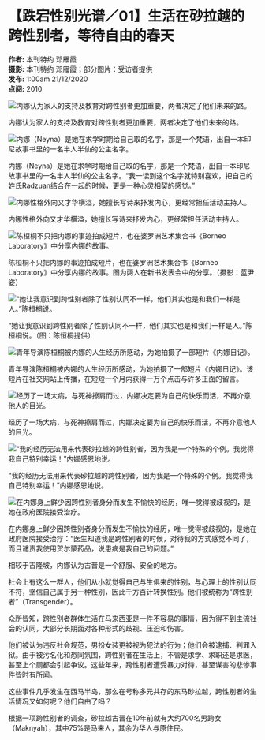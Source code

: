 # 【跌宕性别光谱／01】生活在砂拉越的跨性别者，等待自由的春天

**作者:** 本刊特约 邓雁霞  
**摄影:** 本刊特约 邓雁霞；部分图片：受访者提供  
**发布:** 1:00am 21/12/2020  
**点阅:** 2010  

![内娜认为家人的支持及教育对跨性别者更加重要，两者决定了他们未来的路。](https://img.sinchew.com.my/2020-12/21/c0b50f65-254b-4824-b9dd-0cfd59b6af8e_zsize_zsize.JPG)

内娜认为家人的支持及教育对跨性别者更加重要，两者决定了他们未来的路。

![内娜（Neyna）是她在求学时期给自己取的名字，那是一个梵语，出自一本印尼故事书里的一名半人半仙的公主名字。](https://img.sinchew.com.my/2020-12/21/37db9bef-e45d-41de-ae7b-137f9d8aacdd_zsize_zsize.jpg)

内娜（Neyna）是她在求学时期给自己取的名字，那是一个梵语，出自一本印尼故事书里的一名半人半仙的公主名字。“我一读到这个名字就特别喜欢，把自己的姓氏Radzuan结合在一起的时候，更是一种心灵相契的感觉。”

![内娜性格外向又才华横溢，她擅长写诗来抒发内心，更经常担任活动主持人。](https://img.sinchew.com.my/2020-12/21/5e673ec5-483e-48a6-b657-4bef9ad5d5ee_zsize_zsize.jpg)

内娜性格外向又才华横溢，她擅长写诗来抒发内心，更经常担任活动主持人。

![陈桓桐不只把内娜的事迹拍成短片，也在婆罗洲艺术集合书《Borneo Laboratory》中分享内娜的故事。](https://img.sinchew.com.my/2020-12/21/43f634bd-9216-48e2-be93-f56534facef7_zsize_zsize.jpg)

陈桓桐不只把内娜的事迹拍成短片，也在婆罗洲艺术集合书《Borneo Laboratory》中分享内娜的故事。图为两人在新书发表会中的分享。（摄影：蓝尹姿）

![“她让我意识到跨性别者除了性别认同不一样，他们其实也是和我们一样是人。”陈桓桐说。](https://img.sinchew.com.my/2020-12/21/59c08f82-ead4-4e42-858a-4eb469b8034a_zsize_zsize.JPG)

“她让我意识到跨性别者除了性别认同不一样，他们其实也是和我们一样是人。”陈桓桐说。（图：陈恒桐提供）

![青年导演陈桓桐被内娜的人生经历所感动，为她拍摄了一部短片《内娜日记》。](https://img.sinchew.com.my/2020-12/21/794ae5c5-9060-4177-9575-01d45bc183f3_zsize_zsize.jpg)

青年导演陈桓桐被内娜的人生经历所感动，为她拍摄了一部短片《内娜日记》。该短片在社交网站上传播，在短短一个月内获得一万个点击与许多正面的留言。

![经历了一场大病，与死神擦肩而过，内娜决定要为自己的快乐而活，不再介意他人的目光。](https://img.sinchew.com.my/2020-12/21/5864edd4-2153-49cb-a41e-108c51c53b47_zsize_zsize.jpg)

经历了一场大病，与死神擦肩而过，内娜决定要为自己的快乐而活，不再介意他人的目光。

![“我的经历无法用来代表砂拉越的跨性别者，因为我是一个特殊的个例。我觉得我自己特别幸运！”内娜感恩地说。](https://img.sinchew.com.my/2020-12/21/aa88b55d-3960-4c72-bb69-791cee099efb_zsize_zsize.jpg)

“我的经历无法用来代表砂拉越的跨性别者，因为我是一个特殊的个例。我觉得我自己特别幸运！”内娜感恩地说。

![在内娜身上鲜少因跨性别者身分而发生不愉快的经历，唯一觉得被歧视的，是她在政府医院接受治疗。](https://img.sinchew.com.my/2020-12/21/83cd342e-f89d-4d56-b46a-1ea72bea41a2_zsize_zsize.jpg)

在内娜身上鲜少因跨性别者身分而发生不愉快的经历，唯一觉得被歧视的，是她在政府医院接受治疗：“医生知道我是跨性别者的时候，对待我的方式感觉不同了，而且谴责我使用贺尔蒙药品，说患病是我自己的问题。”

相较于吉隆坡，内娜认为古晋是一个舒服、安全的地方。

社会上有这么一群人，他们从小就觉得自己与生俱来的性别，与心理上的性别认同不符，坚信自己属于另一种性别，因此千方百计转换性别。他们被统称为“跨性别者”（Transgender）。

众所皆知，跨性别者群体生活在马来西亚是一件不容易的事情，因为得不到主流社会的认同，大部分长期面对各种形式的歧视、压迫和伤害。

他们被认为违反社会规范，男扮女装更被视为犯法的行为；他们会被逮捕、判罪入狱。由于被污名化和恐同氛围，跨性别者在生活上，不管是求学、求职还是求医，甚至上个厕都会引起争议。这些年来，跨性别者遭受暴力对待，甚至谋害的悲惨事件皆时有所闻。

这些事件几乎发生在西马半岛，那么在号称多元共存的东马砂拉越，跨性别者的生活情况又如何呢？他们自由了吗？

根据一项跨性别者的调查，砂拉越古晋在10年前就有大约700名男跨女（Maknyah），其中75%是马来人，其余为华人与原住民。